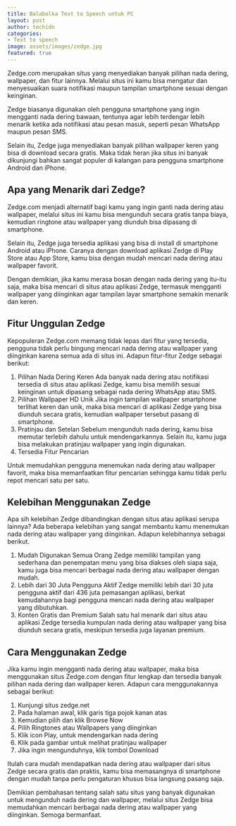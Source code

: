 ```yaml
---
title: Balabolka Text to Speech untuk PC
layout: post
author: techidn
categories: 
- Text to speech
image: assets/images/zedge.jpg
featured: true
---
```


Zedge.com merupakan situs yang menyediakan banyak pilihan nada dering, wallpaper, dan fitur lainnya. Melalui situs ini kamu bisa mengatur dan menyesuaikan suara notifikasi maupun tampilan smartphone sesuai dengan keinginan.

Zedge biasanya digunakan oleh pengguna smartphone yang ingin mengganti nada dering bawaan, tentunya agar lebih terdengar lebih menarik ketika ada notifikasi atau pesan masuk, seperti pesan WhatsApp maupun pesan SMS.

Selain itu, Zedge juga menyediakan banyak pilihan wallpaper keren yang bisa di download secara gratis. Maka tidak heran jika situs ini banyak dikunjungi bahkan sangat populer di kalangan para pengguna smartphone Android dan iPhone.

## Apa yang Menarik dari Zedge?

Zedge.com menjadi alternatif bagi kamu yang ingin ganti nada dering atau wallpaper, melalui situs ini kamu bisa mengunduh secara gratis tanpa biaya, kemudian ringtone atau wallpaper yang diunduh bisa dipasang di smartphone. 

Selain itu, Zedge juga tersedia aplikasi yang bisa di install di smartphone Android atau iPhone. Caranya dengan download aplikasi Zedge di Play Store atau App Store, kamu bisa dengan mudah mencari nada dering atau wallpaper favorit.

Dengan demikian, jika kamu merasa bosan dengan nada dering yang itu-itu saja, maka bisa mencari di situs atau aplikasi Zedge, termasuk mengganti wallpaper yang diinginkan agar tampilan layar smartphone semakin menarik dan keren.

## Fitur Unggulan Zedge

Kepopuleran Zedge.com memang tidak lepas dari fitur yang tersedia, pengguna tidak perlu bingung mencari nada dering atau wallpaper yang diinginkan karena semua ada di situs ini. Adapun fitur-fitur Zedge sebagai berikut:

1. Pilihan Nada Dering Keren
Ada banyak nada dering atau notifikasi tersedia di situs atau aplikasi Zedge, kamu bisa memilih sesuai keinginan untuk dipasang sebagai nada dering WhatsApp atau SMS.
2. Pilihan Wallpaper HD Unik
Jika ingin tampilan wallpaper smartphone terlihat keren dan unik, maka bisa mencari di aplikasi Zedge yang bisa diunduh secara gratis, kemudian wallpaper tersebut pasang di smartphone.
3. Pratinjau dan Setelan
Sebelum mengunduh nada dering, kamu bisa memutar terlebih dahulu untuk mendengarkannya. Selain itu, kamu juga bisa melakukan pratinjau wallpaper yang ingin digunakan.
4. Tersedia Fitur Pencarian  

Untuk memudahkan pengguna menemukan nada dering atau wallpaper favorit, maka bisa memanfaatkan fitur pencarian sehingga kamu tidak perlu repot mencari satu per satu. 

## Kelebihan Menggunakan Zedge

Apa sih kelebihan Zedge dibandingkan dengan situs atau aplikasi serupa lainnya? Ada beberapa kelebihan yang sangat membantu kamu menemukan nada dering atau wallpaper yang diinginkan. Adapun kelebihannya sebagai berikut.
1. Mudah Digunakan Semua Orang
Zedge memiliki tampilan yang sederhana dan penempatan menu yang bisa diakses oleh siapa saja, kamu juga bisa mencari berbagai nada dering atau wallpaper dengan mudah.
2. Lebih dari 30 Juta Pengguna Aktif
Zedge memiliki lebih dari 30 juta pengguna aktif dari 436 juta pemasangan aplikasi, berkat kemudahannya bagi pengguna mencari nada dering atau wallpaper yang dibutuhkan.
3. Konten Gratis dan Premium
Salah satu hal menarik dari situs atau aplikasi Zedge tersedia kumpulan nada dering atau wallpaper yang bisa diunduh secara gratis, meskipun tersedia juga layanan premium.

## Cara Menggunakan Zedge

Jika kamu ingin mengganti nada dering atau wallpaper, maka bisa menggunakan situs Zedge.com dengan fitur lengkap dan tersedia banyak pilihan nada dering dan wallpaper keren. Adapun cara menggunakannya sebagai berikut:

1. Kunjungi situs zedge.net
2. Pada halaman awal, klik garis tiga pojok kanan atas
3. Kemudian pilih dan klik Browse Now
4. Pilih Ringtones atau Wallpapers yang diinginkan
5. Klik icon Play, untuk mendengarkan nada dering
6. Klik pada gambar untuk melihat pratinjau wallpaper
7. Jika ingin mengunduhnya, klik tombol Download

Itulah cara mudah mendapatkan nada dering atau wallpaper dari situs Zedge secara gratis dan praktis, kamu bisa memasangnya di smartphone dengan mudah tanpa perlu pengaturan khusus bisa langsung pasang saja.

Demikian pembahasan tentang salah satu situs yang banyak digunakan untuk mengunduh nada dering dan wallpaper, melalui situs Zedge bisa memudahkan mencari berbagai nada dering atau wallpaper yang diinginkan. Semoga bermanfaat.
